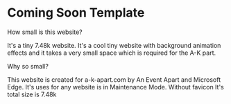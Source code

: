 # Coming Soon Template

How small is this website?

It's a tiny 7.48k website.  It's a cool tiny website with background animation effects and it takes a very small space which is required for the A-K part. 

Why so small?

This website is created for a-k-apart.com by An Event Apart and Microsoft Edge. It's uses for any website is in Maintenance Mode. Without favicon It's total size is 7.48k


